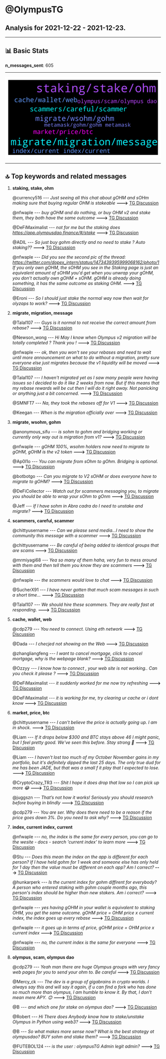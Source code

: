 # **@OlympusTG**
 ## Analysis for **2021-12-22** - **2021-12-23**.

---

## 📊 **Basic Stats**

**n_messages_sent**: 605

---
![wordcloud](OlympusTG_1Days_wordcloud.png)

---


## 🔝 **Top keywords and related messages**

1. **staking, stake, ohm**

    @currency516 --- *Just seeing all this chat about gOHM and sOHm making sure that buying regular OHM is stakeable* **--->** [TG Discussion](https://t.me/OlympusTG/131800)

    @nfwaple --- *buy gOHM and do nothing, or buy OHM v2 and stake them, they both have the same outcome* **--->** [TG Discussion](https://t.me/OlympusTG/132805)

    @DeFiMaximalist --- *not for me but the staking does https://app.olympusdao.finance/#/stake* **--->** [TG Discussion](https://t.me/OlympusTG/131658)

    @ADIL --- *So just buy gohm directly and no need to stake ? Auto staking??* **--->** [TG Discussion](https://t.me/OlympusTG/132646)

    @nfwaple --- *Did you see the second pic of the thread: https://twitter.com/dopex_intern/status/1473439395999068162/photo/1  If you only own gOHM, the sOHM you see in the Staking page is just an equivalent amount of sOHM you'd get when you unwrap your gOHM, you don't actually own gOHM + sOHM. gOHM is already doing something, it has the same outcome as staking OHM.* **--->** [TG Discussion](https://t.me/OlympusTG/132819)

    @Eroni --- *So I should just stake the normal way now then wait for olyzaps to work?* **--->** [TG Discussion](https://t.me/OlympusTG/131576)

2. **migrate, migration, message**

    @Talal107 --- *Guys is it normal to not receive the correct amount from rebase?* **--->** [TG Discussion](https://t.me/OlympusTG/131852)

    @Newson_wong --- *Hi May I know when Olympus v2 migration will be totally completed ? Thank you !* **--->** [TG Discussion](https://t.me/OlympusTG/131956)

    @nfwaple --- *ok, then you won't see your rebases and need to wait until more announcement on what to do without a migration, pretty sure everyone else just migrates because the v1 liquidity will be moved* **--->** [TG Discussion](https://t.me/OlympusTG/131762)

    @Talal107 --- *I haven't migrated yet as I saw many people were having issues so I decided to do it like 2 weeks from now. But if this means that my rebase rewards will be cut then I will do it right away. Not panicking or anything just a bit concerned.* **--->** [TG Discussion](https://t.me/OlympusTG/131927)

    @SMNFT7 --- *Na, they took the rebases off for V1* **--->** [TG Discussion](https://t.me/OlympusTG/131936)

    @Keegan --- *When is the migration officially over* **--->** [TG Discussion](https://t.me/OlympusTG/132455)

3. **migrate, wsohm, gohm**

    @anonymous_sifu --- *is sohm to gohm and bridging working or currently only way out is migration from v1?* **--->** [TG Discussion](https://t.me/OlympusTG/132191)

    @nfwaple --- *gOHM 100%, wsohm holders now need to migrate to gOHM, gOHM is the v2 token* **--->** [TG Discussion](https://t.me/OlympusTG/132171)

    @Ap0l1o --- *You can migrate from sOhm to gOhm. Bridging is optional.* **--->** [TG Discussion](https://t.me/OlympusTG/132201)

    @botbotgo --- *Can you migrate to V2 sOHM or does everyone have to migrate to gOHM?* **--->** [TG Discussion](https://t.me/OlympusTG/132636)

    @DeFiCollector --- *Watch out for scammers messaging you, to migrate you should be able to wrap your sOhm to gOnm* **--->** [TG Discussion](https://t.me/OlympusTG/132359)

    @Jeff --- *If I have sohm in Abra cadra do I need to unstake and migrate?* **--->** [TG Discussion](https://t.me/OlympusTG/131789)

4. **scammers, careful, scammer**

    @chittyusername --- *Can we please send media...I need to show the community this message with a scammer* **--->** [TG Discussion](https://t.me/OlympusTG/131669)

    @chittyusername --- *Be careful of being added to identical groups that are scams* **--->** [TG Discussion](https://t.me/OlympusTG/131589)

    @mrmiyagi68 --- *Yea so many of them haha, very fun to mess around with them and then tell them you know they are scammers* **--->** [TG Discussion](https://t.me/OlympusTG/132239)

    @nfwaple --- *the scammers would love to chat* **--->** [TG Discussion](https://t.me/OlympusTG/132669)

    @SucherX91 --- *I have never gotten that much scam messages in such a short time...* **--->** [TG Discussion](https://t.me/OlympusTG/132360)

    @Talal107 --- *We should hire these scammers. They are really fast at responding.* **--->** [TG Discussion](https://t.me/OlympusTG/131853)

5. **cache, wallet, web**

    @cdp279 --- *You need to connect. Using eth network* **--->** [TG Discussion](https://t.me/OlympusTG/131660)

    @Dada --- *I checjed not showing on the Web* **--->** [TG Discussion](https://t.me/OlympusTG/131805)

    @zhangliangfeng --- *I want to cancel mortgage, click to cancel mortgage, why is the webpage blank?* **--->** [TG Discussion](https://t.me/OlympusTG/132704)

    @Ozzyy --- *I know how to connect , your web site is not working.. Can you check it please ?* **--->** [TG Discussion](https://t.me/OlympusTG/131662)

    @DeFiMaximalist --- *it suddenly worked for me now try refreshing* **--->** [TG Discussion](https://t.me/OlympusTG/131663)

    @DeFiMaximalist --- *it is working for me, try clearing ur cache or i dont know* **--->** [TG Discussion](https://t.me/OlympusTG/131667)

6. **market, price, btc**

    @chittyusername --- *I can't believe the price is actually going up. I am in shock.* **--->** [TG Discussion](https://t.me/OlympusTG/131601)

    @Liam --- *If it drops below $300 and BTC stays above 46 I might panic, but I feel pretty good.  We've seen this before.  Stay strong 💪* **--->** [TG Discussion](https://t.me/OlympusTG/132517)

    @Liam --- *I haven't lost too much of my October November gains in my portfolio, but it's definitely dipped the last 25 days.   The only true dud for me has been JADE, but that was a small f it play that I expected to lose.* **--->** [TG Discussion](https://t.me/OlympusTG/132525)

    @CryptoCrazy_TR3 --- *Shit I hope it does drop that low so I can pick up more 😂* **--->** [TG Discussion](https://t.me/OlympusTG/132520)

    @juggszn --- *That’s not how it works! Seriously you should research before buying in blindly* **--->** [TG Discussion](https://t.me/OlympusTG/132474)

    @cdp279 --- *You are ser. Why does there need to be a reason if the price goes down 3%. Do you need to ask why?* **--->** [TG Discussion](https://t.me/OlympusTG/132310)

7. **index, current index, current**

    @nfwaple --- *no, the index is the same for every person, you can go to the wesite - docs - search 'current index' to learn more* **--->** [TG Discussion](https://t.me/OlympusTG/131846)

    @Stu --- *Does this mean the index on the app is different for each person? If I have held gohm for 1 week and someone else has only held for 1 day then the value must be different on each app? Am I correct?* **--->** [TG Discussion](https://t.me/OlympusTG/131842)

    @hunkarperk --- *Is the current index for gohm diffirent for everybody? A person who entered staking with gohm couple months ago, this person's index should be higher than new stakers. Am i correct?* **--->** [TG Discussion](https://t.me/OlympusTG/132803)

    @nfwaple --- *yes having gOHM in your wallet is equivalent to staking OHM, you get the same outcome. gOHM price = OHM price x current index, the index goes up every rebase* **--->** [TG Discussion](https://t.me/OlympusTG/132796)

    @nfwaple --- *it goes up in terms of price, gOHM price = OHM price x current index* **--->** [TG Discussion](https://t.me/OlympusTG/132478)

    @nfwaple --- *no, the current index is the same for everyone* **--->** [TG Discussion](https://t.me/OlympusTG/132806)

8. **olympus, scam, olympus dao**

    @cdp279 --- *Yeah man there are huge Olympus groups with very fancy web pages for you to send your ohm to. Be careful* **--->** [TG Discussion](https://t.me/OlympusTG/131570)

    @Mercy_ck --- *The dev is a group of gigabrains in crypto worlds. I always say this and will say it again, if u can find a fork who has done so much more than olympus, I am humble to know it. By that, I don't mean mere APY. 😊* **--->** [TG Discussion](https://t.me/OlympusTG/132177)

    @B --- *and which one for stake on olympus dao?* **--->** [TG Discussion](https://t.me/OlympusTG/132810)

    @Robert --- *Hi There does Anybody know how to stake/unstake Olympus in Python using web3?* **--->** [TG Discussion](https://t.me/OlympusTG/132415)

    @B --- *So what makes more sense now? What is the best strategy at olympusdao? BUY sohm and stake them?* **--->** [TG Discussion](https://t.me/OlympusTG/132804)

    @FUTEBOL124 --- *is the user : olympusTG Admin legit admin?* **--->** [TG Discussion](https://t.me/OlympusTG/132433)

